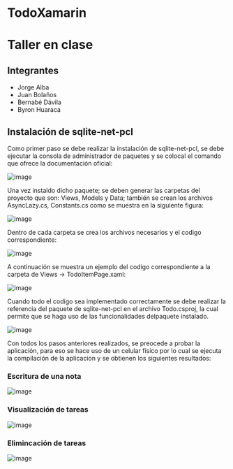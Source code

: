 # TodoXamarin

# Taller en clase 

## Integrantes
* Jorge Alba
* Juan Bolaños
* Bernabé Dávila
* Byron Huaraca

## Instalación de sqlite-net-pcl

Como primer paso se debe realizar la instalación de sqlite-net-pcl, se debe ejecutar la consola de administrador de paquetes y se colocal el comando que ofrece la documentación oficial:

![image](https://user-images.githubusercontent.com/66254573/150614672-e3ab39f0-88f1-412b-8812-a2c077c314d2.png)

Una vez instaldo dicho paquete; se deben generar las carpetas del proyecto que son: Views, Models y Data; también se crean los archivos AsyncLazy.cs, Constants.cs como se muestra en la siguiente figura:

![image](https://user-images.githubusercontent.com/66254573/150614823-c03a5a88-def5-40a5-85d3-41876962dcbd.png)

Dentro de cada carpeta se crea los archivos necesarios y el codigo correspondiente:

![image](https://user-images.githubusercontent.com/66254573/150614883-171f9e64-a4fc-46ef-94a9-3f72bc649932.png)

A continuación se muestra un ejemplo del codigo correspondiente a la carpeta de Views -> TodoItemPage.xaml:

![image](https://user-images.githubusercontent.com/66254573/150614963-8830e7ed-15bd-4098-862c-8ffe76e19004.png)

Cuando todo el codigo sea implementado correctamente se debe realizar la referencia del paquete de sqlite-net-pcl en el archivo Todo.csproj, la cual permite que se haga uso de las funcionalidades delpaquete instalado.

![image](https://user-images.githubusercontent.com/66254573/150615073-11960617-86ef-49f7-a0c0-87ff8dece480.png)

Con todos los pasos anteriores realizados, se preocede a probar la aplicación, para eso se hace uso de un celular físico por lo cual se ejecuta la compilación de la aplicacion y se obtienen los siguientes resultados:

### Escritura de una nota

![image](https://user-images.githubusercontent.com/66254573/150615330-eba5238c-3934-4697-9909-2871ee743ea7.png)

### Visualización de tareas

![image](https://user-images.githubusercontent.com/66254573/150615352-74cbe2a1-4154-4635-b460-7efec2287f82.png)


### Elimincación de tareas

![image](https://user-images.githubusercontent.com/66254573/150615376-db511e03-3e41-410e-9eec-128ce6bb1c6b.png)

